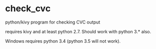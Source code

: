 # check_cvc
python/kivy program for checking CVC output

requires kivy and at least python 2.7. Should work with python 3.* also.

Windows requires python 3.4 (python 3.5 will not work).
